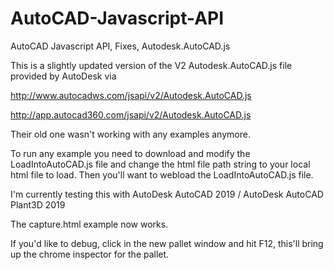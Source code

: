 # AutoCAD-Javascript-API
AutoCAD Javascript API, Fixes, Autodesk.AutoCAD.js

This is a slightly updated version of the V2 Autodesk.AutoCAD.js file provided by AutoDesk via 

http://www.autocadws.com/jsapi/v2/Autodesk.AutoCAD.js

http://app.autocad360.com/jsapi/v2/Autodesk.AutoCAD.js

Their old one wasn't working with any examples anymore.

To run any example you need to download and modify the LoadIntoAutoCAD.js file and change the html file path string to your local html file to load.  Then you'll want to webload the LoadIntoAutoCAD.js file.

I'm currently testing this with AutoDesk AutoCAD 2019 / AutoDesk AutoCAD Plant3D 2019

The capture.html example now works.

If you'd like to debug, click in the new pallet window and hit F12, this'll bring up the chrome inspector for the pallet.
